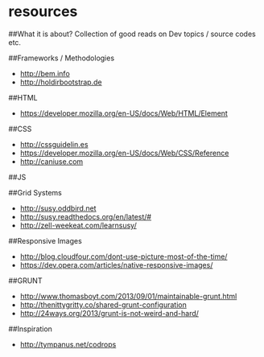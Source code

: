 resources
=========

##What it is about?
Collection of good reads on Dev topics / source codes etc.

##Frameworks / Methodologies
- http://bem.info
- http://holdirbootstrap.de

##HTML
- https://developer.mozilla.org/en-US/docs/Web/HTML/Element

##CSS
- http://cssguidelin.es
- https://developer.mozilla.org/en-US/docs/Web/CSS/Reference
- http://caniuse.com

##JS

##Grid Systems
- http://susy.oddbird.net
- http://susy.readthedocs.org/en/latest/#
- http://zell-weekeat.com/learnsusy/

##Responsive Images
- http://blog.cloudfour.com/dont-use-picture-most-of-the-time/
- https://dev.opera.com/articles/native-responsive-images/

##GRUNT
- http://www.thomasboyt.com/2013/09/01/maintainable-grunt.html
- http://thenittygritty.co/shared-grunt-configuration
- http://24ways.org/2013/grunt-is-not-weird-and-hard/

##Inspiration
- http://tympanus.net/codrops
